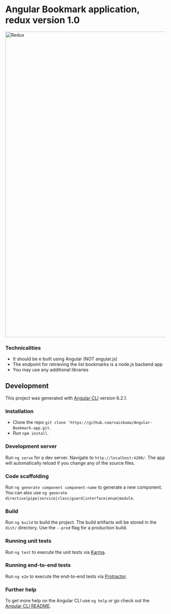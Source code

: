 # Angular Bookmark application, redux version 1.0

<img width="960" alt="Redux" src="https://user-images.githubusercontent.com/23738327/58294174-f6429280-7dc8-11e9-906f-8db2beb65d93.png">


### Technicalities
- It should be e built using Angular (NOT angular.js)
- The endpoint for retrieving the list bookmarks is a node.js backend app
- You may use any additional libraries

## Development

This project was generated with [Angular CLI](https://github.com/angular/angular-cli) version 6.2.1.


### Installation
- Clone the repo `git clone 'https://github.com/vaiskuma/Angular-Bookmark-app.git`.
- Run `npm install`.

### Development server

Run `ng serve` for a dev server. Navigate to `http://localhost:4200/`. The app will automatically reload if you change any of the source files.

### Code scaffolding

Run `ng generate component component-name` to generate a new component. You can also use `ng generate directive|pipe|service|class|guard|interface|enum|module`.

### Build

Run `ng build` to build the project. The build artifacts will be stored in the `dist/` directory. Use the `--prod` flag for a production build.

### Running unit tests

Run `ng test` to execute the unit tests via [Karma](https://karma-runner.github.io).

### Running end-to-end tests

Run `ng e2e` to execute the end-to-end tests via [Protractor](http://www.protractortest.org/).

### Further help

To get more help on the Angular CLI use `ng help` or go check out the [Angular CLI README](https://github.com/angular/angular-cli/blob/master/README.md).
